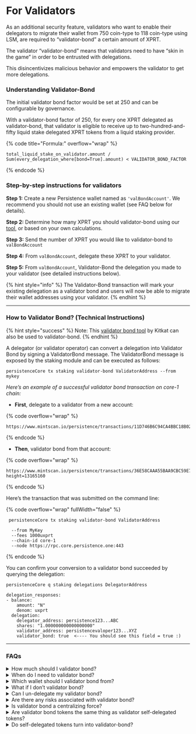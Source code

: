 # For Validators

As an additional security feature, validators who want to enable their delegators to migrate their wallet from 750 coin-type to 118 coin-type using LSM, are required to “validator-bond” a certain amount of XPRT.

The validator “validator-bond” means that validators need to have “skin in the game” in order to be entrusted with delegations.

This disincentivizes malicious behavior and empowers the validator to get more delegations.

### Understanding Validator-Bond

The initial validator bond factor would be set at 250 and can be configurable by governance.

With a validator-bond factor of 250, for every one XPRT delegated as validator-bond, that validator is eligible to receive up to two-hundred-and-fifty liquid stake delegated XPRT tokens from a liquid staking provider.

{% code title="Formula:" overflow="wrap" %}
```markup
total_liquid_stake_on_validator.amount / Sum(every_delegation_where[bond=True].amount) < VALIDATOR_BOND_FACTOR
```
{% endcode %}

### Step-by-step instructions for validators

**Step 1:** Create a new Persistence wallet named as `'valBondAccount'`. We recommend you should not use an existing wallet (see FAQ below for details).

**Step 2:** Determine how many XPRT you should validator-bond using our [tool](https://docs.google.com/spreadsheets/d/13XXa3cHDoDsbXg7cjBRk8i0SBUBG3YoNmtKgUXCXNcI/edit#gid=83969709), or based on your own calculations.

**Step 3:** Send the number of XPRT you would like to validator-bond to `valBondAccount`

**Step 4:** From `valBondAccount`, delegate these XPRT to your validator.

**Step 5:** From `valBondAccount`, Validator-Bond the delegation you made to your validator (see detailed instructions below).

{% hint style="info" %}
The Validator-Bond transaction will mark your existing delegation as a validator bond and users will now be able to migrate their wallet addresses using your validator.
{% endhint %}

***

### How to Validator Bond? (Technical Instructions)



{% hint style="success" %}
Note: This [validator bond tool](https://www.kitkat.zone/validator-bond) by Kitkat can also be used to validator-bond.
{% endhint %}

A delegator (or validator operator) can convert a delegation into Validator Bond by signing a ValidatorBond message. The ValidatorBond message is exposed by the staking module and can be executed as follows:

```
persistenceCore tx staking validator-bond ValidatorAddress --from mykey  
```

_Here’s an example of a successful validator bond transaction on core-1 chain:_

* **First**, delegate to a validator from a new account:

{% code overflow="wrap" %}
```url
https://www.mintscan.io/persistence/transactions/11D746B6C94CA4BBC18B02F08A0024A4730BAE1ADDEFEDAFAE85EC58A7DACAA5
```
{% endcode %}

* **Then**, validator bond from that account:

{% code overflow="wrap" %}
```url
https://www.mintscan.io/persistence/transactions/36E58CAAA55BAA9CBC59E7CD0C1F78355AE5268331DB6C23DDC5AB79E001DF0E?height=13165160
```
{% endcode %}

Here’s the transaction that was submitted on the command line:

{% code overflow="wrap" fullWidth="false" %}
```
 persistenceCore tx staking validator-bond ValidatorAddress 
 
  --from MyKey 
  --fees 1000uxprt
  --chain-id core-1
  --node https://rpc.core.persistence.one:443
```
{% endcode %}

You can confirm your conversion to a validator bond succeeded by querying the delegation:

```
persistenceCore q staking delegations DelegatorAddress

delegation_responses:
- balance:
    amount: "N"
    denom: uxprt
  delegation:
    delegator_address: persistence123...ABC
    shares: "1.000000000000000000"
    validator_address: persistencevaloper123...XYZ
    validator_bond: true  <---- You should see this field = true :)
```

***

### FAQs

<details>

<summary>How much should I validator bond?</summary>

For every 1 XPRT you validator-bond, you will be eligible to receive up to 250 XPRT tokenized shares from delegators.

For example, if you validator bond 1,000 XPRT, you will be eligible for 250,000 XPRT tokensized shares.

We built a tool that recommends how much you should validator bond.

👉 [Recommended Validator Bond Tool](https://docs.google.com/spreadsheets/d/13XXa3cHDoDsbXg7cjBRk8i0SBUBG3YoNmtKgUXCXNcI/edit#gid=83969709) 👈

</details>

<details>

<summary>When do I need to validator bond?</summary>

We recommend validator bonding immediately as users (Delegators on your validator) will attempt to migrate their wallet address coin-type from 750 to 118.

At that time, if a validator does not have sufficient validator bond, delegators will not be able to migrate. In this condition delegators can also redelegate the tokens first to a validator which has validator-bond in order to continue the migration process.

This acts as an advance for validators to attract more delegation from users in the long run.

</details>

<details>

<summary>Which wallet should I validator bond from?</summary>

We recommend validators create a new wallet to validator bond. This can be a new seed phrase, or a wallet derived using an existing seed phrase and a new account index. New wallets are preferred for separation of delegations marked validator bond and regular delegations. There are no partial Validator Bonds: when a delegator or validator converts delegation to a particular validator into Validator Bond, their entire delegation to that validator is converted to Validator Bond.

By creating a new wallet to validator bond, an existing delegator can mark part of their delegation as validator bond (by transferring those funds to the new address and marking it as validator bond from that address), while leaving their existing delegation unchanged.

</details>

<details>

<summary>What if I don’t validator bond?</summary>

if a validator doesn't have enough delegations marked as bond to match the Bond Factor, they won't have enough room to accept new delegations from Liquid Staking providers

</details>

<details>

<summary>Can I un-delegate my validator bond?</summary>

To convert the validator bond back into standard delegation, simply unbond or redelegate the shares. Unbonding or redelegating a validator bond reduces the amount of validator bond associated with a validator.

The following question outlines a case when delegating your validator bond. If unstaking or delegation marked as validator-bond would cause the number of tokens delegated to that validator to exceed 250 times the validator’s resulting validator bond, then the unbonding or redelegation will fail.

In this case, the delegator will not be able to unbond until the amount of delegated XPRT shares to the validator decreases, or the amount of validator bond to the validator increases.

</details>

<details>

<summary>Are there any risks associated with validator bond?</summary>

In the event of a slash, validator bond delegations are slashed at the same rate as standard delegations.

</details>

<details>

<summary>Is validator bond a centralizing force?</summary>

Hopefully not! Validators with less voting power require lower amounts of validator bond.

The validator bond factor multiplier of 250 also means that the absolute size of the validator bond required isn’t too large, especially relative to the revenue validators can earn from additional delegations they receive from liquid staking providers.

</details>

<details>

<summary>Are validator bond tokens the same thing as validator self-delegated tokens?</summary>

No, they are different.

Self-delegated tokens are delegations made by a validator operator to their own validator node. Validator bonded tokens are delegations made from any delegator to a validator node, that have been marked as Validator Bond with the validator-bond message.

Validator bond delegations have additional unbonding restrictions (see above: “Can I undelegate my validator bond?”) relative to the validator bond.

</details>

<details>

<summary>Do self-delegated tokens turn into validator-bond?</summary>

No, they do not. To designate a delegation as validator bond, the delegator must sign a validator-bond message.

</details>

